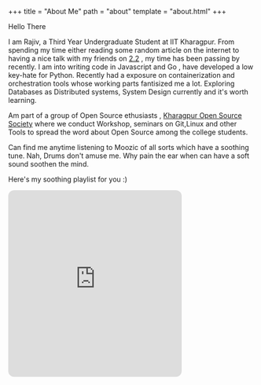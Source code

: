 +++
title = "About Me"
path = "about"
template = "about.html"
+++

Hello There

 I am Rajiv, a Third Year Undergraduate Student at IIT Kharagpur. From spending my time either reading some random article on the internet to having a nice talk with my friends on [2.2](https://wiki.metakgp.org/w/2.2) , my time has been passing by recently. I am into writing code in Javascript and Go , have developed a low key-hate for Python. Recently had a exposure on containerization and  orchestration tools whose working parts fantisized me a lot. Exploring Databases as Distributed systems, System Design currently and it's worth learning.

 Am part of a group of Open Source ethusiasts , [Kharagpur Open Source Society](https://kossiitkgp.org) where we conduct Workshop, seminars on Git,Linux and other Tools to spread the word about Open Source among the college students. 

 Can find me anytime listening to Moozic of all sorts which have a soothing tune. Nah, Drums don't amuse me. Why pain the ear when can have a soft sound soothen the mind. 

 Here's my soothing playlist for you :) 

 <iframe style="border-radius:12px" src="https://open.spotify.com/embed/playlist/2zBozw55Mi2dtOhD9bxdxI?utm_source=generator&theme=0" width="70%" height="380" frameBorder="0" allowfullscreen="" allow="autoplay; clipboard-write; encrypted-media; fullscreen; picture-in-picture"></iframe>
